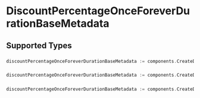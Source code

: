 # DiscountPercentageOnceForeverDurationBaseMetadata


## Supported Types

### 

```go
discountPercentageOnceForeverDurationBaseMetadata := components.CreateDiscountPercentageOnceForeverDurationBaseMetadataStr(string{/* values here */})
```

### 

```go
discountPercentageOnceForeverDurationBaseMetadata := components.CreateDiscountPercentageOnceForeverDurationBaseMetadataInteger(int64{/* values here */})
```

### 

```go
discountPercentageOnceForeverDurationBaseMetadata := components.CreateDiscountPercentageOnceForeverDurationBaseMetadataBoolean(bool{/* values here */})
```

